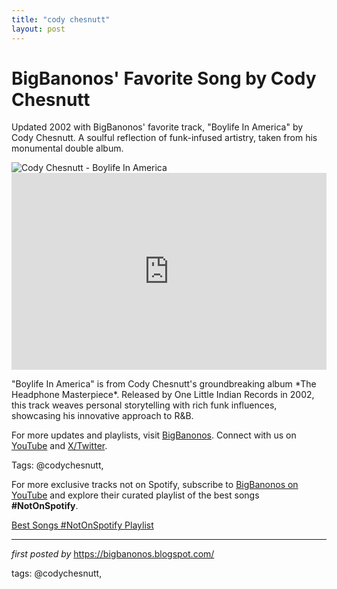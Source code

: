 ```yaml
---
title: "cody chesnutt"
layout: post
---
```

<!-- Post Title -->
<h1 >BigBanonos' Favorite Song by Cody Chesnutt</h1> <!-- Introductory Text -->
<p >Updated 2002 with BigBanonos' favorite track, "Boylife In America" by Cody Chesnutt. A soulful reflection of funk-infused artistry, taken from his monumental double album.</p> <!-- Featured Image -->
<div > <img src="https://media.npr.org/assets/img/2022/09/26/gettyimages-2564858_wide-c9dcde982c8abf9b1206ee1bdf618f0403ef3e14.jpg?s=1100&c=85&f=jpeg" alt="Cody Chesnutt - Boylife In America" />
</div> <!-- YouTube Video Embed -->
<div > <iframe width="100%" height="315" src="https://www.youtube.com/embed/XAon7cGYXcs" title="Cody Chesnutt - 'Boylife In America'" frameborder="0" allow="accelerometer; autoplay; clipboard-write; encrypted-media; gyroscope; picture-in-picture; web-share" referrerpolicy="strict-origin-when-cross-origin" allowfullscreen></iframe>
</div> <!-- Song Information -->
<div > <p>"Boylife In America" is from Cody Chesnutt's groundbreaking album *The Headphone Masterpiece*. Released by One Little Indian Records in 2002, this track weaves personal storytelling with rich funk influences, showcasing his innovative approach to R&B.</p>
</div> <!-- Footer Links -->
<div > <p>For more updates and playlists, visit <a href="https://bigbanonos.blogspot.com/" target="_blank">BigBanonos</a>. Connect with us on <a href="https://www.youtube.com/@BigBanonos" target="_blank">YouTube</a> and <a href="https://x.com/bigbanonos" target="_blank">X/Twitter</a>.</p>
</div> <!-- Tags -->
<p >Tags: @codychesnutt,</p>


<!--Subscribe and Playlist Links-->
<div>
    <p>For more exclusive tracks not on Spotify, subscribe to <a href="https://www.youtube.com/@BigBanonos" target="_blank">BigBanonos on YouTube</a> and explore their curated playlist of the best songs <strong>#NotOnSpotify</strong>.</p>
    <p><a href="https://www.youtube.com/playlist?list=PLtuNtuTatqI0kFahUCbtbfenC_ET5O_tr" target="_blank">Best Songs #NotOnSpotify Playlist<br /></a></p></div>

<hr />

<p><em>first posted by</em> <a href="https://bigbanonos.blogspot.com/" rel="noopener" target="_new">https://bigbanonos.blogspot.com/</a></p>

<p>tags: @codychesnutt,</p>
